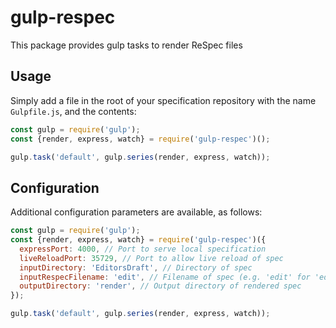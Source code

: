 # gulp-respec
This package provides gulp tasks to render ReSpec files

## Usage

Simply add a file in the root of your specification repository with the name `Gulpfile.js`, and the contents:
```javascript
const gulp = require('gulp');
const {render, express, watch} = require('gulp-respec')();

gulp.task('default', gulp.series(render, express, watch));
```

## Configuration

Additional configuration parameters are available, as follows:
```javascript
const gulp = require('gulp');
const {render, express, watch} = require('gulp-respec')({
  expressPort: 4000, // Port to serve local specification
  liveReloadPort: 35729, // Port to allow live reload of spec
  inputDirectory: 'EditorsDraft', // Directory of spec
  inputRespecFilename: 'edit', // Filename of spec (e.g. 'edit' for 'edit.html')
  outputDirectory: 'render', // Output directory of rendered spec
});

gulp.task('default', gulp.series(render, express, watch));
```
